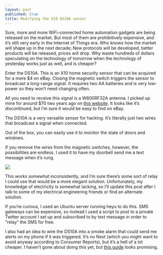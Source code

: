 ```yaml
---
layout: post
published: true
title: Modifying the X10 DS10A sensor
---
```

Sure, more and more WiFi-connected home automation gadgets are being released on the market. But most of them are prohibitively expensive, and it’s still very early in the Internet of Things era. Who knows how the market will shape up in the next decade; New protocols will be developed, better products will be released, prices will drop. Why waste hundreds of dollars speculating on the technology of tomorrow when the technology of yesterday works just as well, and is cheaper?

Enter the DS10A. This is an X10 home security sensor that can be acquired for a mere $4 on eBay. Closing the magnetic switch triggers the sensor to broadcast a long-range signal. It requires two AA batteries and is very low-power so they won’t need changing often.

All you need to receive this signal is a W800RF32A antenna. I picked up mine for around $70 two years ago on [this website](http://www.wgldesigns.com/w800.html). It looks like it’s discontinued, but I’m sure it would be easy to find on eBay.

The DS10A is a very versatile sensor for hacking. It’s literally just two wires that broadcast a signal when connected.

Out of the box, you can easily use it to monitor the state of doors and windows.

If you remove the wires from the magnetic switches, however, the possibilities are endless. I used it to have my doorbell send me a text message when it’s rung.

![]({{site.cdn_path}}/2014/05/10/1.jpg)

This works somewhat inconsistently, and I’m sure there’s some sort of relay I could use that would be a more elegant solution. Unfortunately, my knowledge of electricity is somewhat lacking, so I’ll update this post after I talk to some of my electrical engineering friends or find an alternate solution.

If you’re curious, I used an Ubuntu server running heyu to do this. SMS gateways can be expensive, so instead I used a script to post to a private Twitter account I set up and subscribed to by text message in order to “relay” the SMS for free.

I also had an idea to wire the DS10A into a smoke alarm that could send me alerts on my phone if it was triggered. It’s no Nest (which you might want to avoid anyway according to Consumer Reports), but it’s a hell of a lot cheaper. I haven’t gone about doing this yet, but [this guide](http://forums.x10.com/index.php?topic=24104.0) looks promising.
